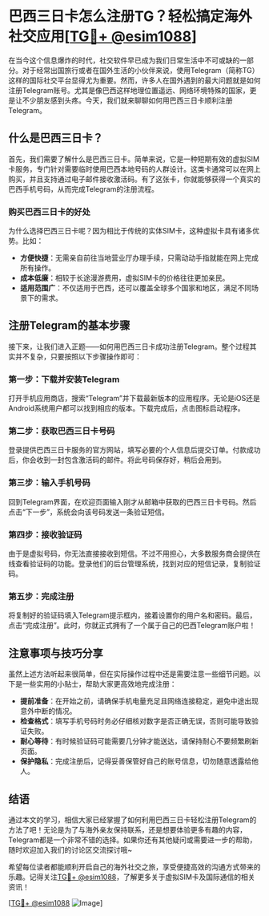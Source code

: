 # 巴西三日卡怎么注册TG？轻松搞定海外社交应用[[TG💪+ @esim1088](https://t.me/s/esim1088)]

在当今这个信息爆炸的时代，社交软件早已成为我们日常生活中不可或缺的一部分。对于经常出国旅行或者在国外生活的小伙伴来说，使用Telegram（简称TG）这样的国际社交平台显得尤为重要。然而，许多人在国外遇到的最大问题就是如何注册Telegram账号。尤其是像巴西这样地理位置遥远、网络环境特殊的国家，更是让不少朋友感到头疼。今天，我们就来聊聊如何用巴西三日卡顺利注册Telegram。

## 什么是巴西三日卡？

首先，我们需要了解什么是巴西三日卡。简单来说，它是一种短期有效的虚拟SIM卡服务，专门针对需要临时使用巴西本地号码的人群设计。这类卡通常可以在网上购买，并且支持通过电子邮件接收激活码。有了这张卡，你就能够获得一个真实的巴西手机号码，从而完成Telegram的注册流程。

### 购买巴西三日卡的好处

为什么选择巴西三日卡呢？因为相比于传统的实体SIM卡，这种虚拟卡具有诸多优势。比如：

- **方便快捷**：无需亲自前往当地营业厅办理手续，只需动动手指就能在网上完成所有操作。
- **成本低廉**：相较于长途漫游费用，虚拟SIM卡的价格往往更加亲民。
- **适用范围广**：不仅适用于巴西，还可以覆盖全球多个国家和地区，满足不同场景下的需求。

## 注册Telegram的基本步骤

接下来，让我们进入正题——如何用巴西三日卡成功注册Telegram。整个过程其实并不复杂，只要按照以下步骤操作即可：

### 第一步：下载并安装Telegram

打开手机应用商店，搜索“Telegram”并下载最新版本的应用程序。无论是iOS还是Android系统用户都可以找到相应的版本。下载完成后，点击图标启动程序。

### 第二步：获取巴西三日卡号码

登录提供巴西三日卡服务的官方网站，填写必要的个人信息后提交订单。付款成功后，你会收到一封包含激活码的邮件。将此号码保存好，稍后会用到。

### 第三步：输入手机号码

回到Telegram界面，在欢迎页面输入刚才从邮箱中获取的巴西三日卡号码。然后点击“下一步”，系统会向该号码发送一条验证短信。

### 第四步：接收验证码

由于是虚拟号码，你无法直接接收到短信。不过不用担心，大多数服务商会提供在线查看验证码的功能。登录他们的后台管理系统，找到对应的短信记录，复制验证码。

### 第五步：完成注册

将复制好的验证码填入Telegram提示框内，接着设置你的用户名和密码。最后，点击“完成注册”。此时，你就正式拥有了一个属于自己的巴西Telegram账户啦！

## 注意事项与技巧分享

虽然上述方法听起来很简单，但在实际操作过程中还是需要注意一些细节问题。以下是一些实用的小贴士，帮助大家更高效地完成注册：

- **提前准备**：在开始之前，请确保手机电量充足且网络连接稳定，避免中途出现意外中断的情况。
- **检查格式**：填写手机号码时务必仔细核对数字是否正确无误，否则可能导致验证失败。
- **耐心等待**：有时候验证码可能需要几分钟才能送达，请保持耐心不要频繁刷新页面。
- **保护隐私**：完成注册后，记得妥善保管好自己的账号信息，切勿随意透露给他人。

## 结语

通过本文的学习，相信大家已经掌握了如何利用巴西三日卡轻松注册Telegram的方法了吧！无论是为了与海外亲友保持联系，还是想要体验更多有趣的内容，Telegram都是一个非常不错的选择。如果你还有其他疑问或需要进一步的帮助，随时欢迎加入我们的讨论区交流探讨哦~ 

希望每位读者都能顺利开启自己的海外社交之旅，享受便捷高效的沟通方式带来的乐趣。记得关注[TG💪+ @esim1088](https://t.me/s/esim1088)，了解更多关于虚拟SIM卡及国际通信的相关资讯！

[[TG💪+ @esim1088](https://t.me/s/esim1088) ![Image](https://i.postimg.cc/4NQfJmqS/Snipaste-2025-05-13-00-14-12.png)]